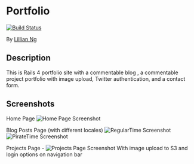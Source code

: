 # Portfolio

[![Build Status](https://travis-ci.org/orangeninjamidget/psychic-avenger.png)](https://travis-ci.org/orangeninjamidget/psychic-avenger)

By [Lillian Ng](http://github.com/orangeninjamidget)

## Description
This is Rails 4 portfolio site with a commentable blog , a commentable project portfolio with image upload, Twitter authentication, and a contact form.

## Screenshots

Home Page
![Home Page Screenshot](https://dl.dropboxusercontent.com/u/13181175/portfolio1.png)

Blog Posts Page (with different locales)
![RegularTime Screenshot](https://dl.dropboxusercontent.com/u/13181175/blog-englishtime.png)
![PirateTime Screenshot](https://dl.dropboxusercontent.com/u/13181175/blog-piratetime.png)

Projects Page -
![Projects Page Screenshot](https://dl.dropboxusercontent.com/u/13181175/projects-login.png)
With image upload to S3 and login options on navigation bar
